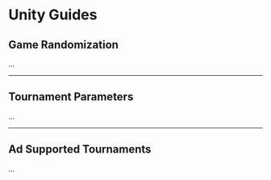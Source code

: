 # Unity Guides

## Game Randomization

...

---

## Tournament Parameters

...

---

## Ad Supported Tournaments

...
